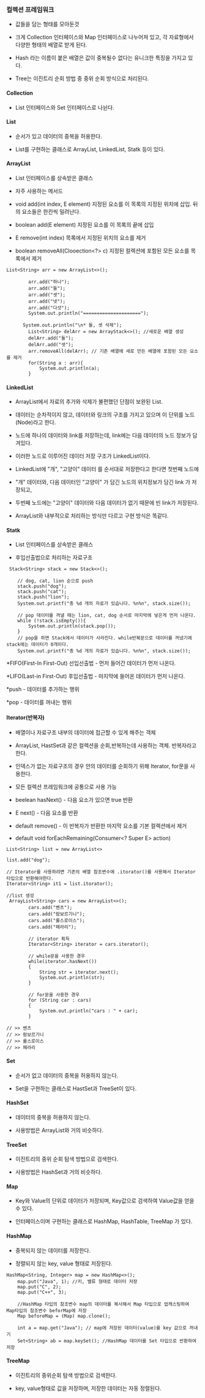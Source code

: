 ### 컬렉션 프레임워크

* 값들을 담는 형태를 모아둔것

* 크게 Collection 인터페이스와 Map 인터페이스로 나누어져 있고, 각 자료형에서 다양한 형태의 배열로 받게 된다.

* Hash 라는 이름이 붙은 배열은 값이 중복될수 없다는 유니크한 특징을 가지고 있다.

* Tree는 이진트리 순회 방법 중 중위 순회 방식으로 처리된다.


#### Collection

* List 인터페이스와 Set 인터페이스로 나뉜다.


#### List
 
* 순서가 있고 데이터의 중복을 허용한다.

* List를 구현하는 클래스로 ArrayList, LinkedList, Statk 등이 있다.


#### ArrayList

* List 인터페이스를 상속받은 클래스

* 자주 사용하는 메서드

* void add(int index, E element) 지정된 요소를 이 목록의 지정된 위치에 삽입. 뒤의 요소들은 한칸씩 밀려난다.

* boolean add(E element) 지정된 요소를 이 목록의 끝에 삽입

* E remove(int index) 목록에서 지정된 위치의 요소를 제거

* boolean removeAll(Clooection<?> c) 지정된 컬렉션에 포함된 모든 요소를 목록에서 제거
```
List<String> arr = new ArrayList<>();

        arr.add("하나");
        arr.add("둘");
        arr.add("셋");
        arr.add("넷");
        arr.add("다섯");
        System.out.println("=====================");

      System.out.println("\n* 둘, 셋 삭제");
        List<String> delArr = new ArrayStack<>(); //새로운 배열 생성
        delArr.add("둘"); 
        delArr.add("셋");
        arr.removeAll(delArr); // 기존 배열에 새로 만든 배열에 포함된 모든 요소를 제거
        for(String a : arr){
            System.out.println(a);
        }  
```

#### LinkedList

* ArrayList에서 자료의 추가와 삭제가 불편했던 단점이 보완된 List.

* 데이터는 순차적이지 않고, 데이터와 링크의 구조를 가지고 있으며 이 단위를 노드(Node)라고 한다.

* 노드에 하나의 데이터와 link를 저장하는데, link에는 다음 데이터의 노드 정보가 담겨있다.

* 이러한 노드로 이루어진 데이터 저장 구조가 LinkedList이다.

* LinkedList에 "개", "고양이" 데이터 를 순서대로 저장한다고 한다면 첫번째 노드에 

* "개" 데이터와, 다음 데이터인 "고양이" 가 담긴 노드의 위치정보가 담긴 link 가 저장되고,

* 두번째 노드에는 "고양이" 데이터와 다음 데이터가 없기 때문에 빈 link가 저장된다.

* ArrayList와 내부적으로 처리하는 방식만 다르고 구현 방식은 똑같다.


#### Statk

* List 인터페이스를 상속받은 클래스

* 후입선출법으로 처리하는 자료구조
```
 Stack<String> stack = new Stack<>();

    // dog, cat, lion 순으로 push
    stack.push("dog");
    stack.push("cat");
    stack.push("lion");
    System.out.printf("총 %d 개의 자료가 있습니다. %n%n", stack.size());

    // pop 데이터를 꺼낼 때는 lion, cat, dog 순서로 마지막에 넣은게 먼저 나온다. 
    while (!stack.isEmpty()){
        System.out.println(stack.pop());
    }
    // pop을 하면 Stack에서 데이터가 사라진다. while반복문으로 데이터를 꺼냈기에 stack에는 데이터가 0개이다.
    System.out.printf("총 %d 개의 자료가 있습니다. %n%n", stack.size()); 
```

*FIFO(First-In First-Out) 선입선출법 - 먼저 들어간 데이터가 먼저 나온다.

*LIFO(Last-in First-Out) 후입선출법 - 마지막에 들어온 데이터가 먼저 나온다.

*push - 데이터를 추가하는 행위

*pop - 데이터를 꺼내는 행위


#### Iterator(반복자)

* 배열이나 자료구조 내부의 데이터에 접근할 수 있게 해주는 객체

* ArrayList, HastSet과 같은 컬렉션을 순회,반복하는데 사용하는 객체. 반복자라고 한다.

* 인덱스가 없는 자료구조의 경우 안의 데이터를 순회하기 위해 Iterator, for문을 사용한다.

* 모든 컬렉션 프레임워크에 공통으로 사용 가능

* beelean hasNext() - 다음 요소가 있으면 true 반환

* E next() - 다음 요소를 반환

* default remove() - 이 반복자가 반환한 마지막 요소를 기본 컬렉션에서 제거

* default void forEachRemaining(Consumer<? Super E> action)
```
List<String> list = new ArrayList<>

list.add("dog");

// Iterator를 사용하려면 기존의 배열 참조변수에 .itorator()를 사용해서 Iterator타입으로 반환해야한다.
Iterator<String> it1 = list.itorator(); 
```
```
//list 생성
 ArrayList<String> cars = new ArrayList<>();
        cars.add("벤츠");
        cars.add("람보르기니");
        cars.add("롤스로이스");
        cars.add("페라리");

        // iterator 획득
        Iterator<String> iterator = cars.iterator();

        // while문을 사용한 경우
        while(iterator.hasNext())
        {
            String str = iterator.next();
            System.out.println(str);
        }

        // for문을 사용한 경우
        for (String car : cars)
        {
            System.out.println("cars : " + car);
        }

// >> 벤츠
// >> 람보르기니
// >> 롤스로이스
// >> 페라리
```

#### Set

* 순서가 없고 데이터의 중복을 허용하지 않는다.

* Set을 구현하는 클래스로 HastSet과 TreeSet이 있다.

#### HashSet

* 데이터의 중복을 허용하지 않는다.

* 사용방법은 ArrayList와 거의 비슷하다.


#### TreeSet

* 이진트리의 중위 순회 탐색 방법으로 검색한다.

* 사용방법은 HashSet과 거의 비슷하다.


#### Map

* Key와 Value의 단위로 데이터가 저장되며, Key값으로 검색하여 Value값을 얻을 수 있다. 

* 인터페이스이며 구현하는 클래스로 HashMap, HashTable, TreeMap 가 있다.


#### HashMap

* 중복되지 않는 데이터를 저장한다.

* 정렬되지 않는 key, value 형태로 저장된다.

```
HashMap<String, Integer> map = new HashMap<>();
    map.put("Java", 1); //키, 밸류 형태로 데이터 저장
    map.put("C", 2);
    map.put("C++", 3);

    //HashMap 타입의 참조변수 map의 데이터를 복사해서 Map 타입으로 업캐스팅하여 Map타입의 참조변수 beforMap에 저장
    Map beforeMap = (Map) map.clone(); 

    int a = map.get("Java"); // map에 저장된 데이터(value)를 key 값으로 꺼내기 
    Set<String> ab = map.keySet(); //HashMap 데이터를 Set 타입으로 반환하여 저장
```

#### TreeMap

* 이진트리의 중위순회 탐색 방법으로 검색한다.

* key, value형태로 값을 저장하며, 저장한 데이터는 자동 정렬된다.
